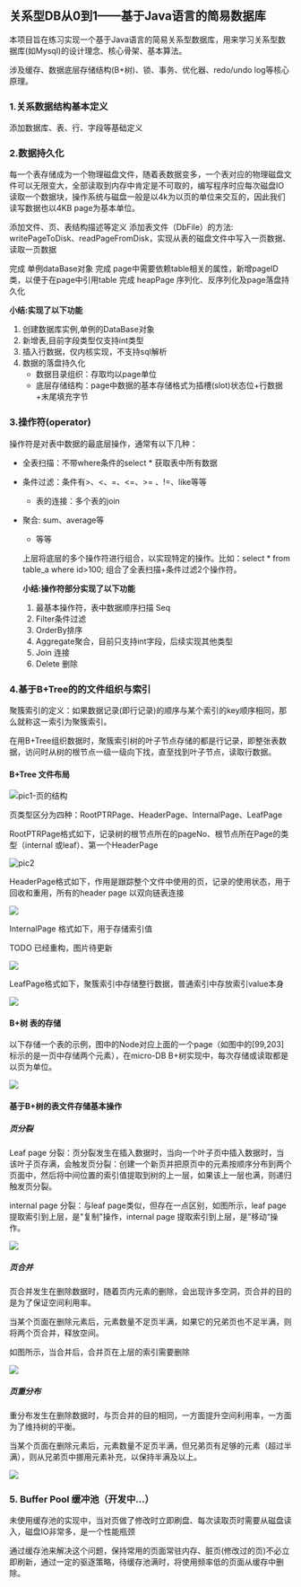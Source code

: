 

## 关系型DB从0到1——基于Java语言的简易数据库

本项目旨在练习实现一个基于Java语言的简易关系型数据库，用来学习关系型数据库(如Mysql)的设计理念、核心骨架、基本算法。

涉及缓存、数据底层存储结构(B+树)、锁、事务、优化器、redo/undo log等核心原理。

### 1.关系数据结构基本定义

添加数据库、表、行、字段等基础定义



### 2.数据持久化

每一个表存储成为一个物理磁盘文件，随着表数据变多，一个表对应的物理磁盘文件可以无限变大，全部读取到内存中肯定是不可取的，编写程序时应每次磁盘IO读取一个数据块，操作系统与磁盘一般是以4k为以页的单位来交互的，因此我们读写数据也以4KB page为基本单位。

添加文件、页、表结构描述等定义
添加表文件（DbFile）的方法: writePageToDisk、readPageFromDisk，实现从表的磁盘文件中写入一页数据、读取一页数据

完成 单例dataBase对象
完成 page中需要依赖table相关的属性，新增pageID类，以便于在page中引用table
完成 heapPage 序列化、反序列化及page落盘持久化



**小结:实现了以下功能**

1. 创建数据库实例,单例的DataBase对象
2. 新增表,目前字段类型仅支持int类型
3. 插入行数据，仅内核实现，不支持sql解析
4. 数据的落盘持久化
   - 数据目录组织：存取均以page单位
   - 底层存储结构：page中数据的基本存储格式为插槽(slot)状态位+行数据+末尾填充字节



### 3.操作符(operator)

操作符是对表中数据的最底层操作，通常有以下几种：

- 全表扫描：不带where条件的select * 获取表中所有数据

- 条件过滤：条件有>、<、=、<=、>= 、!=、like等等
  
   - 表的连接：多个表的join
   
- 聚合: sum、average等
   - 等等
   
     

   上层将底层的多个操作符进行组合，以实现特定的操作。比如：select * from table_a where id>100; 组合了全表扫描+条件过滤2个操作符。

   
   
   **小结:操作符部分实现了以下功能**
   
   1. 最基本操作符，表中数据顺序扫描 Seq
   2. Filter条件过滤
   3. OrderBy排序
   4. Aggregate聚合，目前只支持int字段，后续实现其他类型
   5. Join 连接
   6. Delete 删除
   
### 4.基于B+Tree的的文件组织与索引

   聚簇索引的定义：如果数据记录(即行记录)的顺序与某个索引的key顺序相同，那么就称这一索引为聚簇索引。

   在用B+Tree组织数据时，聚簇索引树的叶子节点存储的都是行记录，即整张表数据，访问时从树的根节点一级一级向下找，直至找到叶子节点，读取行数据。

   

   #### B+Tree  文件布局

![pic1-页的结构](./doc/img/pic1.png)



页类型区分为四种：RootPTRPage、HeaderPage、InternalPage、LeafPage

RootPTRPage格式如下，记录树的根节点所在的pageNo、根节点所在Page的类型（internal 或leaf）、第一个HeaderPage

![pic2](./doc/img/pic2.png)



HeaderPage格式如下，作用是跟踪整个文件中使用的页，记录的使用状态，用于回收和重用，所有的header page 以双向链表连接

![](./doc/img/pic5.png)



InternalPage 格式如下，用于存储索引值

TODO 已经重构，图片待更新

![](./doc/img/pic4.png)



LeafPage格式如下，聚簇索引中存储整行数据，普通索引中存放索引value本身

![](./doc/img/pic3.png)



#### B+树 表的存储

以下存储一个表的示例，图中的Node对应上面的一个page（如图中的[99,203]标示的是一页中存储两个元素），在micro-DB B+树实现中，每次存储或读取都是以页为单位。

![](./doc/img/pic6.png)



#### 基于B+树的表文件存储基本操作

##### 页分裂

Leaf page 分裂：页分裂发生在插入数据时，当向一个叶子页中插入数据时，当该叶子页存满，会触发页分裂：创建一个新页并把原页中的元素按顺序分布到两个页面中，然后将中间位置的索引值提取到树的上一层，如果该上一层也满，则递归触发页分裂。

internal page 分裂：与leaf page类似，但存在一点区别，如图所示，leaf page提取索引到上层，是"复制"操作，internal page 提取索引到上层，是”移动“操作。

![](./doc/img/pic7.png)

##### 页合并

页合并发生在删除数据时，随着页内元素的删除，会出现许多空洞，页合并的目的是为了保证空间利用率。

当某个页面在删除元素后，元素数量不足页半满，如果它的兄弟页也不足半满，则将两个页合并，释放空间。

如图所示，当合并后，合并页在上层的索引需要删除

![](./doc/img/pic8.png)



##### 页重分布

重分布发生在删除数据时，与页合并的目的相同，一方面提升空间利用率，一方面为了维持树的平衡。

当某个页面在删除元素后，元素数量不足页半满，但兄弟页有足够的元素（超过半满），则从兄弟页中挪用元素补充，以保持半满及以上。

![](./doc/img/pic9.png)



### 5. Buffer Pool 缓冲池（开发中...）

未使用缓存池的实现中，当对页做了修改时立即刷盘、每次读取页时需要从磁盘读入，磁盘IO非常多，是一个性能瓶颈

通过缓存池来解决这个问题，保持常用的页面常驻内存、脏页(修改过的页)不必立即刷新，通过一定的驱逐策略，待缓存池满时，将使用频率低的页面从缓存中删除。











  















